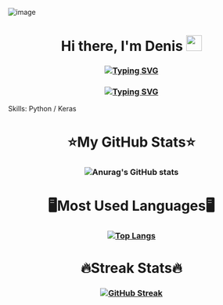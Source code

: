 ![image](https://user-images.githubusercontent.com/25536017/159154680-118d8e62-8d62-42fa-b9eb-8932b6e6a928.png)


<h1 align="center">Hi there, I'm Denis</a> 
<img src="https://github.com/blackcater/blackcater/raw/main/images/Hi.gif" height="32"/></h1>
<h3 align="center">
  
  [![Typing SVG](https://readme-typing-svg.herokuapp.com?color=B1F705&center=true&width=450&lines=Machine+Learning+Engineer+from+Russia)](https://git.io/typing-svg)
  
</h3>

<h3 align="center">
  
  [![Typing SVG](https://readme-typing-svg.herokuapp.com?color=05F794&center=true&lines=Welcome+to+my+profile!+)](https://git.io/typing-svg)
  
</h3>

Skills: Python / Keras

<h1 align="center">⭐My GitHub Stats⭐</h1>
<h3 align="center">
  
![Anurag's GitHub stats](https://github-readme-stats.vercel.app/api?username=dkurbatovv&show_icons=true&theme=radical)
  
</h3>

<h1 align="center">🖥Most Used Languages🖥</h1>
<h3 align="center">

[![Top Langs](https://github-readme-stats.vercel.app/api/top-langs/?username=dkurbatovv&layout=compact)](https://github.com/dkurbatovv/github-readme-stats)

</h3>

  <h1 align="center">🔥Streak Stats🔥</h1>
<h3 align="center">
  
[![GitHub Streak](http://github-readme-streak-stats.herokuapp.com?user=dkurbatovv&theme=cobalt&hide_border=true&date_format=M%20j%5B%2C%20Y%5D)](https://git.io/streak-stats)
  
</h3>
